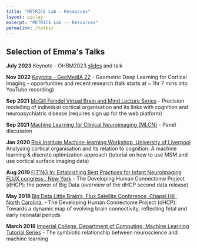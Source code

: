 ```yaml
---
title: "METRICS Lab - Resources"
layout: piclay
excerpt: "METRICS Lab -- Resources"
permalink: /talks/
---
```


## Selection of Emma's Talks 

<b>July 2023</b>  Keynote - OHBM2023 [slides](https://emckclac-my.sharepoint.com/:b:/g/personal/k1644933_kcl_ac_uk/EawCu44tfhhBpk5Qzl9sFSMBtRXvcFC1090ltjn51VnY4w?e=bRB6Rk) and talk

<b>Nov 2022</b>  [Keynote - GeoMedIA 22](https://www.youtube.com/watch?v=xjXwRQII3Z4) - Geometric Deep Learning for Cortical Imaging - opportunities and recent research (talk starts at ~ 1hr 7 mins into YouTube recording)

<b>Sep 2021</b>  [McGill Feindel Virtual Brain and Mind Lecture Series](https://us-webapp.spotme.com/5bf5d99d38927b8bb6b8f093d97ece81/view/session/af44f917d022cffedd29fac7327a4dae) - Precision modelling of individual cortical organisation and its links with cognition and neuropsychiatric disease (requires sign up for the web platform)

<b> Sep 2021 </b> [Machine Learning for Clinical Neuroimaging (MLCN)](https://www.youtube.com/watch?v=N_BW7XzpCHE) - Panel discussion

<b> Jan 2020 </b> [Risk Institute Machine-learning Workshop, University of Liverpool](https://www.slideshare.net/secret/hj96UJ1aWTChWb) Analysing cortical 
organisation and its relation to cognition: A machine learning & discrete optimization approach (tutorial on how to use MSM and use cortical surface imaging data)

<b> Aug 2019 </b> [ FITʼNG In: Establishing Best Practices for Infant NeuroImaging FLUX congress , New York](https://www.slideshare.net/secret/4AKsoFzsk84k72) -  The Developing Human Connectome Project (dHCP): the power of Big Data (overview of the dHCP second data release)

<b> May 2018 </b> [ Big Data Little Brain’s, Flux Satellite Conference, Chapel Hill, North Carolina:](https://www.slideshare.net/EmmaRobinson51/big-datalittlebrains)  - The Developing Human Connectome Project (dHCP): Towards a dynamic map of evolving brain connectivity, reflecting fetal and early neonatal periods

<b> March 2018 </b> [Imperial College, Department of Computing, Machine Learning Tutorial Series](https://www.slideshare.net/EmmaRobinson51/the-symbiotic-relationship-between-neuroscience-and-machine-learning-95711926) - The symbiotic relationship between neuroscience and machine learning



